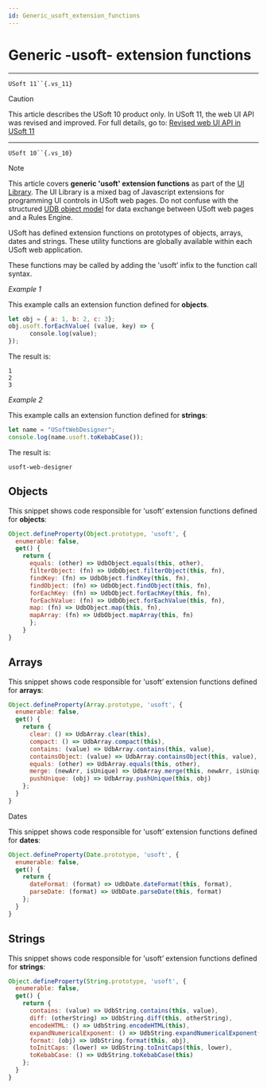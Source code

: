 ```yaml
---
id: Generic_usoft_extension_functions
---
```


# Generic -usoft- extension functions



----

`USoft 11``{.vs_11}`

> [!CAUTION]
> This article describes the USoft 10 product only.
> In USoft 11, the web UI API was revised and improved. For full details, go to:
> [Revised web UI API in USoft 11](/docs/Web%20and%20app%20UIs/UDB%20udb/Revised%20web%20UI%20API%20in%20USoft%2011.md)

----

`USoft 10``{.vs_10}`

> [!NOTE]
> This article covers **generic 'usoft' extension functions** as part of the [UI Library](/docs/Web%20and%20app%20UIs/UI%20Library).
> The UI Library is a mixed bag of Javascript extensions for programming UI controls in USoft web pages. Do not confuse with the structured [UDB object model](/docs/Web%20and%20app%20UIs/UDB%20udb/UDB%20udb%20object.md) for data exchange between USoft web pages and a Rules Engine.

USoft has defined extension functions on prototypes of objects, arrays, dates and strings. These utility functions are globally available within each USoft web application.

These functions may be called by adding the 'usoft’ infix to the function call syntax.

*Example 1*

This example calls an extension function defined for **objects**.

```js
let obj = { a: 1, b: 2, c: 3};
obj.usoft.forEachValue( (value, key) => {
      console.log(value);
});

```

The result is:

```
1
2
3
```

*Example 2*

This example calls an extension function defined for **strings**:

```js
let name = "USoftWebDesigner";
console.log(name.usoft.toKebabCase());

```

The result is:

```
usoft-web-designer
```

## Objects

This snippet shows code responsible for 'usoft’ extension functions defined for **objects**:

```js
Object.defineProperty(Object.prototype, 'usoft', {
  enumerable: false,
  get() {
    return {
      equals: (other) => UdbObject.equals(this, other),
      filterObject: (fn) => UdbObject.filterObject(this, fn),			
      findKey: (fn) => UdbObject.findKey(this, fn),			
      findObject: (fn) => UdbObject.findObject(this, fn),			
      forEachKey: (fn) => UdbObject.forEachKey(this, fn),
      forEachValue: (fn) => UdbObject.forEachValue(this, fn),
      map: (fn) => UdbObject.map(this, fn),
      mapArray: (fn) => UdbObject.mapArray(this, fn)
	  };
	}
}
```

## Arrays

This snippet shows code responsible for 'usoft’ extension functions defined for **arrays**:

```js
Object.defineProperty(Array.prototype, 'usoft', {
  enumerable: false,
  get() {
    return {
      clear: () => UdbArray.clear(this),
      compact: () => UdbArray.compact(this),			
      contains: (value) => UdbArray.contains(this, value),
      containsObject: (value) => UdbArray.containsObject(this, value),
      equals: (other) => UdbArray.equals(this, other),
      merge: (newArr, isUnique) => UdbArray.merge(this, newArr, isUnique),
      pushUnique: (obj) => UdbArray.pushUnique(this, obj)
    };
  }
}
```

Dates

This snippet shows code responsible for 'usoft’ extension functions defined for **dates**:

```js
Object.defineProperty(Date.prototype, 'usoft', {
  enumerable: false,
  get() {
    return {
      dateFormat: (format) => UdbDate.dateFormat(this, format),
      parseDate: (format) => UdbDate.parseDate(this, format)
    };
  }
}
```

## Strings

This snippet shows code responsible for 'usoft’ extension functions defined for **strings**:

```js
Object.defineProperty(String.prototype, 'usoft', {
  enumerable: false,
  get() {
    return {
      contains: (value) => UdbString.contains(this, value),
      diff: (otherString) => UdbString.diff(this, otherString),			
      encodeHTML: () => UdbString.encodeHTML(this),
      expandNumericalExponent: () => UdbString.expandNumericalExponent(this),			
      format: (obj) => UdbString.format(this, obj),
      toInitCaps: (lower) => UdbString.toInitCaps(this, lower),			
      toKebabCase: () => UdbString.toKebabCase(this)
    };
  }
}	
```

 